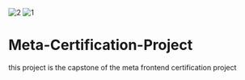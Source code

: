 ![2](https://github.com/user-attachments/assets/37511e36-c387-4ece-abd5-740383e33b96)
![1](https://github.com/user-attachments/assets/0dad53d6-8444-4fb9-8725-ebab23f7ad16)
# Meta-Certification-Project
this project is the capstone  of the meta frontend certification project
